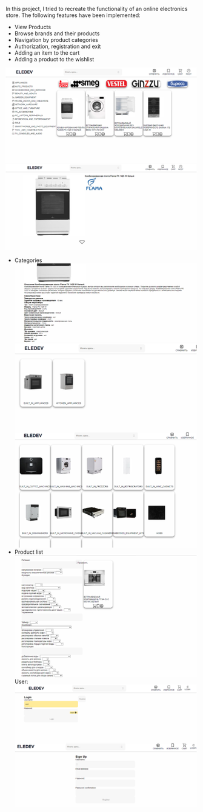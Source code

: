 In this project, I tried to recreate the functionality of an online electronics store.
The following features have been implemented:
- View Products
- Browse brands and their products
- Navigation by product categories
- Authorization, registration and exit
- Adding an item to the cart
- Adding a product to the wishlist

![img.png](img.png)
![img_1.png](img_1.png)
- Categories
![img_2.png](img_2.png)
![img_3.png](img_3.png)
![img_4.png](img_4.png)
- Product list
![img_5.png](img_5.png)
User:
![img_6.png](img_6.png)
![img_7.png](img_7.png)